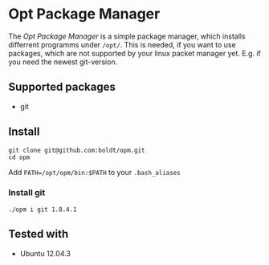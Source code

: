 # Opt Package Manager

The *Opt Package Manager* is a simple package manager, which installs 
differrent programms under `/opt/`. This is needed, if you want to
use packages, which are not supported by your linux packet manager yet.
E.g. if you need the newest git-version.

## Supported packages

* git

## Install

```
git clone git@github.com:boldt/opm.git
cd opm
```

Add `PATH=/opt/opm/bin:$PATH` to your `.bash_aliases`

### Install git

```
./opm i git 1.8.4.1
```

## Tested with

* Ubuntu 12.04.3

